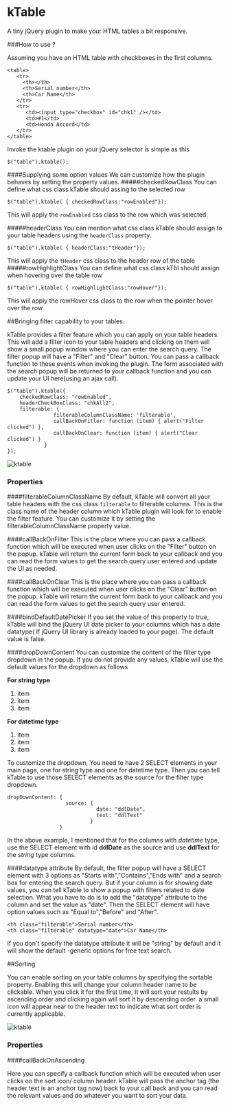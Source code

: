 kTable
====

A tiny jQuery plugin to make your HTML tables a bit responsive. 

###How to use ?

Assuming you have an HTML table with checkboxes in the  first columns.
    
    <table>
       <tr>
         <th></th>
         <th>Serial number</th>
         <th>Car Name</th>
       </tr>
       <tr>
          <td><input type="checkbox" id="chk1" /></td>
          <td>#1</td>
          <td>Honda Accord</td>
       </tr>          
    </table>

Invoke the ktable plugin on your jQuery selector is simple as this


    $("table").ktable();


####Supplying some option values
We can customize how the plugin behaves by setting the property values.
#####checkedRowClass
You can define what css class kTable should assing to the selected row

    $("table").ktable( { checkedRowClass:"rowEnabled"});


This will apply the `rowEnabled` css class to the row which was selected.

#####headerClass
You can mention what css class kTable should assign to your table headers using the `headerClass` property.

    $("table").ktable( { headerClass:"tHeader"});

This will apply the `tHeader` css class to the header row of the table
#####rowHighlightClass
You can define what css class kTbl should assign when hovering over the table row

    $("table").ktable( { rowHighlightClass:"rowHover"});


This will apply the rowHover css class to the row when the pointer hover over the row

##Bringing filter capability to your tables.

kTable provides a filter feature which you can apply on your table headers. This will add a filter icon to your table headers and clicking on them will show a small popup window where you can enter the search query. The filter popup will have a "Filter" and "Clear" button. You can pass a callback function to these events when invoking the plugin. The form associated with the search popup will be returned to your callback function and you can update your UI here(using an ajax call).



    $("table").ktable({
        checkedRowClass: "rowEnabled",
        headerCheckBoxClass: "chkAll2",
        filterable: {
                   filterableColumnClassName: 'filterable',
                   callBackOnFitler: function (item) { alert("Filter clicked") },
                   callBackOnClear: function (item) { alert("Clear clicked") }
                }
    });
    

![ ktable](https://f.cloud.github.com/assets/144469/1021494/76f6ce24-0d08-11e3-9e46-6ad407fef325.png)

### Properties
####filterableColumnClassName
 By default, kTable will convert all your table headers with the css class `filterable` to filterable columns. This is the class name of the header column which kTable plugin will look for to enable the filter feature.  You can customize it by setting the filterableColumnClassName property value.

####callBackOnFilter 
 This is the place where you can pass a callback function which will be executed when user clicks on the "Filter" button on the popup. kTable will return the current form back to your callback and you can read the form values to get the search query user entered and update the UI as needed.

####callBackOnClear
  This is the place where you can pass a callback function which will be executed when user clicks on the "Clear" button on the popup. kTable will return the current form back to your callback and you can read the form values to get the search query user entered.

####bindDefaultDatePicker
If you set the value of this property to true, kTable will bind the jQuery UI date picker to your columns which has a date datatype( If jQuery UI library is already loaded to your page). The default value is false.

####dropDownContent
You can customize the content of the filter type dropdown in the popup. If you do not provide any values, kTable will use the default values for the dropdown as follows

**For string type**
1. item
2. item
3. item



**For datetime type**
1. item
2. item
3. item



To customize the dropdown, You need to have 2 SELECT elements in your main page, one for string type and one for datetime type. Then you can tell kTable to use those SELECT elements as the source for the filter type dropdown.

    dropDownContent: {
                       source: {
                                 date: "ddlDate",
                                 text: "ddlText"
                               }
                     }

In the above example, I mentioned that for the columns with _datetime_ type, use the SELECT element with id **ddlDate** as the source and use **ddlText** for the _string_ type columns.

####datatype attribute
By default, the filter popup will have a SELECT element with 3 options as "Starts with","Contains","Ends with" and a search box for entering the search query. But if your column is for showing date values, you can tell kTable to show a popup with filters related to date selection. What you have to do is to add the "datatype" attribute to the column and set the value as "date". Then the SELECT element will have option values such as "Equal to","Before" and "After".

    <th class="filterable">Serial number</th>
    <th class="filterable" datatype="date">Car Name</th>

If you don't specify the datatype attribute it will be "string" by default and it will show the default -generic options for free text search.


##Sorting

You can enable sorting on your table columns by specifying the sortable property. Enabling this will change your column header name to be clickable. When you click it for the first time, It will sort your restults by ascending order and clicking again will sort it by descending order. a small icon will appear near to the header text to indicate what sort order is currently applicable.

![ ktable](https://f.cloud.github.com/assets/144469/1058419/895ee3ec-1188-11e3-93d5-4d85678a2bbe.png)

### Properties
####callBackOnAscending

Here you can specify a callback function which will be executed when user clicks on the sort icon/ column header. kTable will pass the anchor tag (the header text is an anchor tag now) back to your call back and you can read the relevant values and do whatever you want to sort your data.




